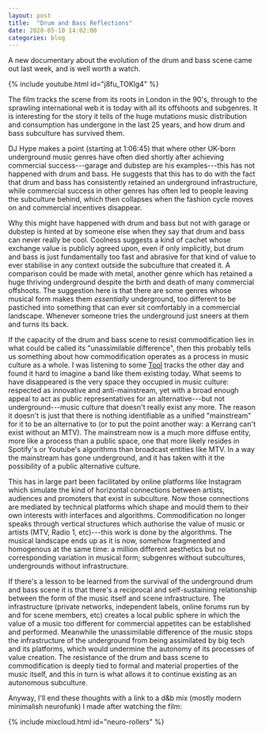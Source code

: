 ```yaml
---
layout: post
title:  "Drum and Bass Reflections"
date: 2020-05-10 14:02:00
categories: blog
---
```


A new documentary about the evolution of the drum and bass scene came out last week, and is well worth a watch.

{% include youtube.html id="j8fu_TOKlg4" %}
<br />

The film tracks the scene from its roots in London in the 90's, through to the sprawling international web it is today with all its offshoots and subgenres. It is interesting for the story it tells of the huge mutations music distribution and consumption has undergone in the last 25 years, and how drum and bass subculture has survived them.

DJ Hype makes a point (starting at 1:06:45) that where other UK-born underground music genres have often died shortly after achieving commercial success---garage and dubstep are his examples---this has not happened with drum and bass. He suggests that this has to do with the fact that drum and bass has consistently retained an underground infrastructure, while commercial success in other genres has often led to people leaving the subculture behind, which then collapses when the fashion cycle moves on and commercial incentives disappear.

Why this might have happened with drum and bass but not with garage or dubstep is hinted at by someone else when they say that drum and bass can never really be cool. Coolness suggests a kind of cachet whose exchange value is publicly agreed upon, even if only implicitly, but drum and bass is just fundamentally too fast and abrasive for that kind of value to ever stabilise in any context outside the subculture that created it. A comparison could be made with metal, another genre which has retained a huge thriving underground despite the birth and death of many commercial offshoots. The suggestion here is that there are some genres whose musical form makes them _essentially_ underground, too different to be pastiched into something that can ever sit comfortably in a commercial landscape. Whenever someone tries the underground just sneers at them and turns its back.

If the capacity of the drum and bass scene to resist commodification lies in what could be called its "unassimilable difference", then this probably tells us something about how commodification operates as a process in music culture as a whole. I was listening to some [Tool](https://www.youtube.com/watch?v=3BXyEUOuNds) tracks the other day and found it hard to imagine a band like them existing today. What seems to have disappeared is the very space they occupied in music culture: respected as innovative and anti-mainstream, yet with a broad enough appeal to act as public representatives for an alternative---but not underground---music culture that doesn't really exist any more. The reason it doesn't is just that there is nothing identifiable as a unified "mainstream" for it to be an alternative to (or to put the point another way: a Kerrang can't exist without an MTV). The mainstream now is a much more diffuse entity, more like a process than a public space, one that more likely resides in Spotify's or Youtube's algorithms than broadcast entities like MTV. In a way the mainstream has gone underground, and it has taken with it the possibility of a public alternative culture.

This has in large part been facilitated by online platforms like Instagram which simulate the kind of horizontal connections between artists, audiences and promoters that exist in subculture. Now those connections are mediated by technical platforms which shape and mould them to their own interests with interfaces and algorithms. Commodification no longer speaks through vertical structures which authorise the value of music or artists (MTV, Radio 1, etc)---this work is done by the algorithms. The musical landscape ends up as it is now, somehow fragmented and homogenous at the same time: a million different aesthetics but no corresponding variation in musical form; subgenres without subcultures, undergrounds without infrastructure.

If there's a lesson to be learned from the survival of the underground drum and bass scene it is that there's a reciprocal and self-sustaining relationship between the form of the music itself and scene infrastructure. The infrastructure (private networks, independent labels, online forums run by and for scene members, etc) creates a local public sphere in which the value of a music too different for commercial appetites can be established and performed. Meanwhile the unassimilable difference of the music stops the infrastructure of the underground from being assimilated by big tech and its platforms, which would undermine the autonomy of its processes of value creation. The resistance of the drum and bass scene to commodification is deeply tied to formal and material properties of the music itself, and this in turn is what allows it to continue existing as an autonomous subculture.

Anyway, I'll end these thoughts with a link to a d&b mix (mostly modern minimalish neurofunk) I made after watching the film:

{% include mixcloud.html id="neuro-rollers"  %}
<br />
